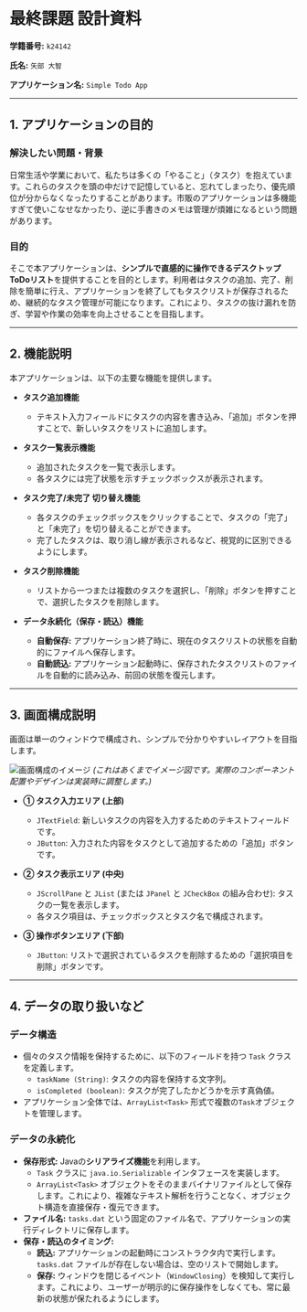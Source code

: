 # 最終課題 設計資料

**学籍番号:** `k24142`

**氏名:** `矢部 大智`

**アプリケーション名:** `Simple Todo App`

---

## 1. アプリケーションの目的

### 解決したい問題・背景

日常生活や学業において、私たちは多くの「やること」（タスク）を抱えています。これらのタスクを頭の中だけで記憶していると、忘れてしまったり、優先順位が分からなくなったりすることがあります。市販のアプリケーションは多機能すぎて使いこなせなかったり、逆に手書きのメモは管理が煩雑になるという問題があります。

### 目的

そこで本アプリケーションは、**シンプルで直感的に操作できるデスクトップToDoリスト**を提供することを目的とします。利用者はタスクの追加、完了、削除を簡単に行え、アプリケーションを終了してもタスクリストが保存されるため、継続的なタスク管理が可能になります。これにより、タスクの抜け漏れを防ぎ、学習や作業の効率を向上させることを目指します。

---

## 2. 機能説明

本アプリケーションは、以下の主要な機能を提供します。

-   **タスク追加機能**
    -   テキスト入力フィールドにタスクの内容を書き込み、「追加」ボタンを押すことで、新しいタスクをリストに追加します。

-   **タスク一覧表示機能**
    -   追加されたタスクを一覧で表示します。
    -   各タスクには完了状態を示すチェックボックスが表示されます。

-   **タスク完了/未完了 切り替え機能**
    -   各タスクのチェックボックスをクリックすることで、タスクの「完了」と「未完了」を切り替えることができます。
    -   完了したタスクは、取り消し線が表示されるなど、視覚的に区別できるようにします。

-   **タスク削除機能**
    -   リストから一つまたは複数のタスクを選択し、「削除」ボタンを押すことで、選択したタスクを削除します。

-   **データ永続化（保存・読込）機能**
    -   **自動保存:** アプリケーション終了時に、現在のタスクリストの状態を自動的にファイルへ保存します。
    -   **自動読込:** アプリケーション起動時に、保存されたタスクリストのファイルを自動的に読み込み、前回の状態を復元します。

---

## 3. 画面構成説明

画面は単一のウィンドウで構成され、シンプルで分かりやすいレイアウトを目指します。

![画面構成のイメージ](https://i.imgur.com/uG9gYmZ.png)
*(これはあくまでイメージ図です。実際のコンポーネント配置やデザインは実装時に調整します。)*

-   **① タスク入力エリア (上部)**
    -   `JTextField`: 新しいタスクの内容を入力するためのテキストフィールドです。
    -   `JButton`: 入力された内容をタスクとして追加するための「追加」ボタンです。

-   **② タスク表示エリア (中央)**
    -   `JScrollPane` と `JList` (または `JPanel` と `JCheckBox` の組み合わせ): タスクの一覧を表示します。
    -   各タスク項目は、チェックボックスとタスク名で構成されます。

-   **③ 操作ボタンエリア (下部)**
    -   `JButton`: リストで選択されているタスクを削除するための「選択項目を削除」ボタンです。

---

## 4. データの取り扱いなど

### データ構造

-   個々のタスク情報を保持するために、以下のフィールドを持つ `Task` クラスを定義します。
    -   `taskName (String)`: タスクの内容を保持する文字列。
    -   `isCompleted (boolean)`: タスクが完了したかどうかを示す真偽値。
-   アプリケーション全体では、`ArrayList<Task>` 形式で複数の`Task`オブジェクトを管理します。

### データの永続化

-   **保存形式:** Javaの**シリアライズ機能**を利用します。
    -   `Task` クラスに `java.io.Serializable` インタフェースを実装します。
    -   `ArrayList<Task>` オブジェクトをそのままバイナリファイルとして保存します。これにより、複雑なテキスト解析を行うことなく、オブジェクト構造を直接保存・復元できます。
-   **ファイル名:** `tasks.dat` という固定のファイル名で、アプリケーションの実行ディレクトリに保存します。
-   **保存・読込のタイミング:**
    -   **読込:** アプリケーションの起動時にコンストラクタ内で実行します。`tasks.dat` ファイルが存在しない場合は、空のリストで開始します。
    -   **保存:** ウィンドウを閉じるイベント（`WindowClosing`）を検知して実行します。これにより、ユーザーが明示的に保存操作をしなくても、常に最新の状態が保たれるようにします。
